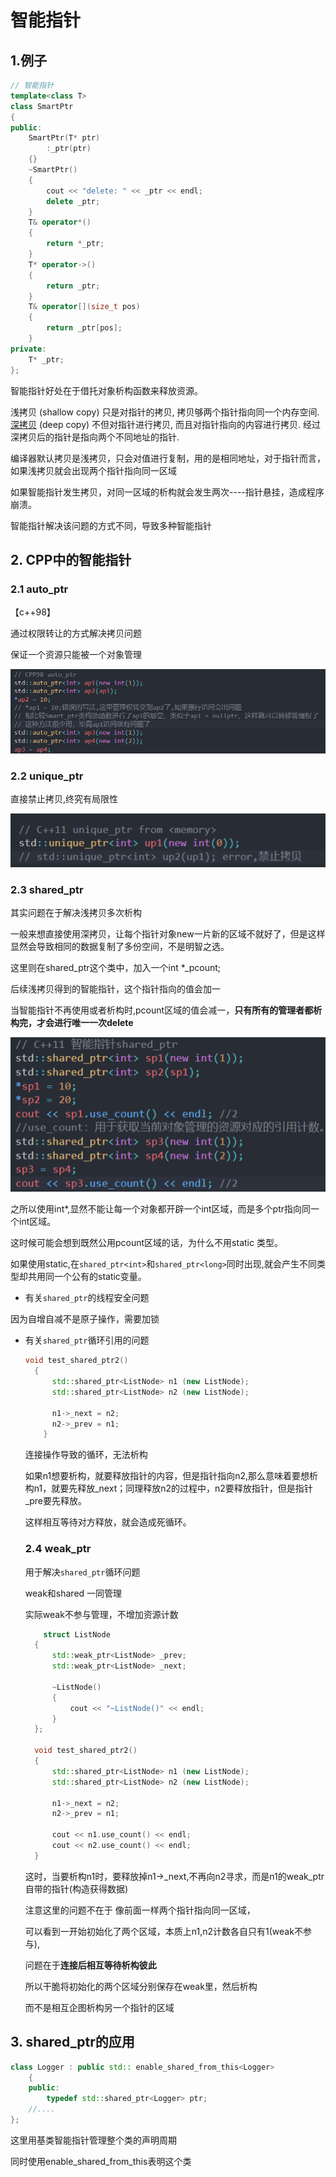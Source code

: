# 智能指针

## 1.例子

```cpp
// 智能指针
template<class T>
class SmartPtr
{
public:
	SmartPtr(T* ptr)
		:_ptr(ptr)
	{}
	~SmartPtr()
	{
		cout << "delete: " << _ptr << endl;
		delete _ptr;
	}
	T& operator*()
	{
		return *_ptr;
	}
	T* operator->()
	{
		return _ptr;
	}
	T& operator[](size_t pos)
	{
		return _ptr[pos];
	}
private:
	T* _ptr;
};
```

智能指针好处在于借托对象析构函数来释放资源。

浅拷贝 (shallow copy) 只是对指针的拷贝, 拷贝够两个指针指向同一个内存空间. [深拷贝](https://so.csdn.net/so/search?q=深拷贝&spm=1001.2101.3001.7020) (deep copy) 不但对指针进行拷贝, 而且对指针指向的内容进行拷贝. 经过深拷贝后的指针是指向两个不同地址的指针.

编译器默认拷贝是浅拷贝，只会对值进行复制，用的是相同地址，对于指针而言，如果浅拷贝就会出现两个指针指向同一区域

如果智能指针发生拷贝，对同一区域的析构就会发生两次----指针悬挂，造成程序崩溃。

智能指针解决该问题的方式不同，导致多种智能指针

## 2. CPP中的智能指针

### 2.1 auto_ptr

【c++98】

通过权限转让的方式解决拷贝问题

保证一个资源只能被一个对象管理

![image-20230404183620134](CPP/image-20230404183620134.png)



### 2.2 unique_ptr

直接禁止拷贝,终究有局限性

![image-20230404183903413](CPP/image-20230404183903413.png)

### 2.3 shared_ptr

其实问题在于解决浅拷贝多次析构

一般来想直接使用深拷贝，让每个指针对象new一片新的区域不就好了，但是这样显然会导致相同的数据复制了多份空间，不是明智之选。

这里则在shared_ptr这个类中，加入一个int *_pcount;

后续浅拷贝得到的智能指针，这个指针指向的值会加一

当智能指针不再使用或者析构时,pcount区域的值会减一，**只有所有的管理者都析构完，才会进行唯一一次delete**

![image-20230404184359572](CPP/image-20230404184359572.png)

之所以使用int*,显然不能让每一个对象都开辟一个int区域，而是多个ptr指向同一个int区域。

这时候可能会想到既然公用pcount区域的话，为什么不用static 类型。

如果使用static,在`shared_ptr<int>`和`shared_ptr<long>`同时出现,就会产生不同类型却共用同一个公有的static变量。



* 有关`shared_ptr`的线程安全问题

因为自增自减不是原子操作，需要加锁

* 有关`shared_ptr`循环引用的问题

  ```cpp
  void test_shared_ptr2()
  	{
  		std::shared_ptr<ListNode> n1 (new ListNode);
  		std::shared_ptr<ListNode> n2 (new ListNode);
  
  		n1->_next = n2;
  		n2->_prev = n1;
      }
  ```

  连接操作导致的循环，无法析构

  如果n1想要析构，就要释放指针的内容，但是指针指向n2,那么意味着要想析构n1，就要先释放_next；同理释放n2的过程中，n2要释放指针，但是指针_pre要先释放。

  这样相互等待对方释放，就会造成死循环。

  

  ### 2.4 weak_ptr

  用于解决`shared_ptr`循环问题

  weak和shared 一同管理

  实际weak不参与管理，不增加资源计数

  ```cpp
      struct ListNode
  	{
  		std::weak_ptr<ListNode> _prev;
  		std::weak_ptr<ListNode> _next;
  
  		~ListNode()
  		{
  			cout << "~ListNode()" << endl;
  		}
  	};
  
  	void test_shared_ptr2()
  	{
  		std::shared_ptr<ListNode> n1 (new ListNode);
  		std::shared_ptr<ListNode> n2 (new ListNode);
  
  		n1->_next = n2;
  		n2->_prev = n1;
  
  		cout << n1.use_count() << endl;
  		cout << n2.use_count() << endl;
  	}
  
  ```

  这时，当要析构n1时，要释放掉n1->_next,不再向n2寻求，而是n1的weak_ptr自带的指针(构造获得数据)

  注意这里的问题不在于 像前面一样两个指针指向同一区域，

  可以看到一开始初始化了两个区域，本质上n1,n2计数各自只有1(weak不参与),

  问题在于**连接后相互等待析构彼此**

  所以干脆将初始化的两个区域分别保存在weak里，然后析构

  而不是相互企图析构另一个指针的区域

## 3. shared_ptr的应用

```c++
class Logger : public std:: enable_shared_from_this<Logger>
	{
	public:
		typedef std::shared_ptr<Logger> ptr;
    //....
};
```

这里用基类智能指针管理整个类的声明周期

同时使用enable_shared_from_this<Logger>表明这个类